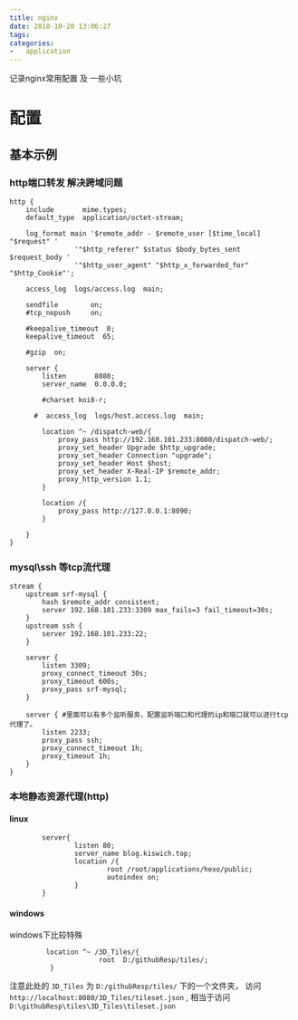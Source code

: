 ```yaml
---
title: nginx
date: 2018-10-20 13:06:27
tags:
categories:
-   application
---
```

记录nginx常用配置 及 一些小坑

<!--more-->

# 配置
## 基本示例
### http端口转发 解决跨域问题
```nginx
http {
    include       mime.types;
    default_type  application/octet-stream;

    log_format main '$remote_addr - $remote_user [$time_local] "$request" '
                '"$http_referer" $status $body_bytes_sent $request_body '
                '"$http_user_agent" "$http_x_forwarded_for" "$http_Cookie"';
				
    access_log  logs/access.log  main;

    sendfile        on;
    #tcp_nopush     on;

    #keepalive_timeout  0;
    keepalive_timeout  65;

    #gzip  on;

    server {
        listen       8080;
        server_name  0.0.0.0;

        #charset koi8-r;

      #  access_log  logs/host.access.log  main;

		location ^~ /dispatch-web/{
			proxy_pass http://192.168.101.233:8080/dispatch-web/;    
			proxy_set_header Upgrade $http_upgrade;
			proxy_set_header Connection "upgrade";
			proxy_set_header Host $host;
			proxy_set_header X-Real-IP $remote_addr;
			proxy_http_version 1.1;
		}
	
		location /{
			proxy_pass http://127.0.0.1:8090;
		}
		
    }
}
```
### mysql\ssh 等tcp流代理
```nginx
stream {
	upstream srf-mysql {
        hash $remote_addr consistent;
        server 192.168.101.233:3309 max_fails=3 fail_timeout=30s;
    }	
	upstream ssh {
        server 192.168.101.233:22;
    }

	server {
        listen 3309;
        proxy_connect_timeout 30s;
        proxy_timeout 600s;
        proxy_pass srf-mysql;
    }

    server { #里面可以有多个监听服务，配置监听端口和代理的ip和端口就可以进行tcp代理了。  
        listen 2233;
        proxy_pass ssh;
        proxy_connect_timeout 1h;
        proxy_timeout 1h;
    }
}
```
### 本地静态资源代理(http)
#### linux
```nginx
        server{
                listen 80;
                server_name blog.kiswich.top;
                location /{
                        root /root/applications/hexo/public;
                        autoindex on;
                }
        }

```
#### windows
windows下比较特殊
```nginx
		 location ^~ /3D_Tiles/{
                      root  D:/githubResp/tiles/;
          }
```
注意此处的 `3D_Tiles` 为 `D:/githubResp/tiles/` 下的一个文件夹， 访问`http://localhost:8080/3D_Tiles/tileset.json` , 相当于访问 `D:\githubResp\tiles\3D_Tiles\tileset.json`